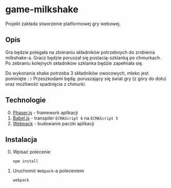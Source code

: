 # game-milkshake

Projekt zakłada stworzenie platformowej gry webowej.

## Opis

Gra będzie polegała na zbieraniu składników potrzebnych do zrobienia milkshake-a.
Gracz będzie poruszał się postacią-szklanką po chmurkach. Po zebraniu kolejnych składników szklanka będzie zapełniała się.

Do wykonania shake potrzeba 3 składników owocowych, mleko jest pominięte `:)`
Przeszkodami będą: poruszający się świat gry (z góry do dołu) oraz możliwość spadnięcia z chmurki.

## Technologie

0. [Phaser.js](https://phaser.io/) - framework aplikacji
0. [Babel.js](https://babeljs.io/) - transpiler `ECMAScript 6` na `ECMAScript 5`
0. [Webpack](http://webpack.github.io/) - budowanie paczki aplikacji

## Instalacja

0. Wpisać polecenie
 
    ```
    npm install
    ```
    
0. Uruchomić `Webpack`-a poleceniem
 
    ```
    webpack
    ```
